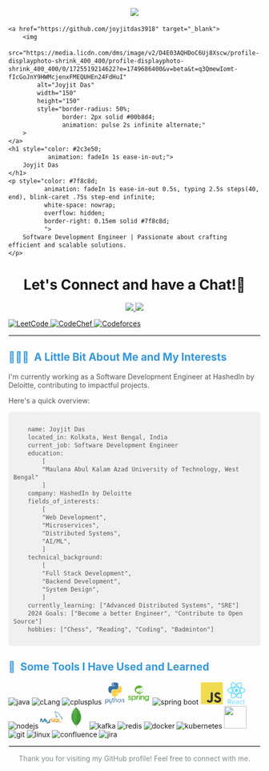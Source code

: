 <p align="center">
  <img src="https://capsule-render.vercel.app/api?type=waving&color=gradient&text=Hello!&height=100&section=header"/>

    <a href="https://github.com/joyjitdas3918" target="_blank">
        <img
            src="https://media.licdn.com/dms/image/v2/D4E03AQHDoC6Uj8Xscw/profile-displayphoto-shrink_400_400/profile-displayphoto-shrink_400_400/0/1725519214622?e=1749686400&v=beta&t=q3QmewIomt-fIcGoJnY9HWMcjenxFMEQUHEn24FdHuI"
            alt="Joyjit Das"
            width="150"
            height="150"
            style="border-radius: 50%;
                   border: 2px solid #00b8d4;
                   animation: pulse 2s infinite alternate;"
        >
    </a>
    <h1 style="color: #2c3e50;
               animation: fadeIn 1s ease-in-out;">
        Joyjit Das
    </h1>
    <p style="color: #7f8c8d;
              animation: fadeIn 1s ease-in-out 0.5s, typing 2.5s steps(40, end), blink-caret .75s step-end infinite;
              white-space: nowrap;
              overflow: hidden;
              border-right: 0.15em solid #7f8c8d;
              ">
        Software Development Engineer | Passionate about crafting efficient and scalable solutions.
    </p>
<h1 align="center">
  Let's Connect and have a Chat!💬
</h1>

<p align="center">
<a href="https://www.linkedin.com/in/joyjit-das/">
  <img height="50" src="https://user-images.githubusercontent.com/46517096/166973395-19676cd8-f8ec-4abf-83ff-da8243505b82.png"/>
</a>
<a href="https://www.instagram.com/joyjit_codes/">
  <img height="50" src="https://user-images.githubusercontent.com/46517096/166974368-9798f39f-1f46-499c-b14e-81f0a3f83a06.png"/>
</a>
</p>
<a href="[Your LeetCode Profile URL]" target="_blank">
            <img  height="50" src="https://img.shields.io/badge/LeetCode-Profile-yellow?style=flat-square" alt="LeetCode">
</a>
<a href="[Your CodeChef Profile URL]" target="_blank">
            <img height="50" src="https://img.shields.io/badge/CodeChef-Profile-orange?style=flat-square" alt="CodeChef">
</a>
<a href="[Your Codeforces Profile URL]" target="_blank">
            <img height="50" src="https://img.shields.io/badge/Codeforces-Profile-red?style=flat-square" alt="Codeforces">
</a>
</div>

<hr style="border: 1px solid #e0e0e0;">

<h2 style="color: #3498db;
               animation: slideInLeft 1s ease-in-out;">
    👨🏻‍💻 &nbsp;A Little Bit About Me and My Interests
</h2>
<div style="animation: slideInRight 1s ease-in-out;">
<p style="color: #555555;">
    I'm currently working as a Software Development Engineer at HashedIn by Deloitte, contributing to impactful projects.
</p>
<p style="color: #555555;">
    Here's a quick overview:
</p>
<pre style="background-color: #f0f0f0; padding: 10px; border-radius: 5px; color:#555555;">
    <code>
    name: Joyjit Das
    located_in: Kolkata, West Bengal, India
    current_job: Software Development Engineer
    education:
        [
        "Maulana Abul Kalam Azad University of Technology, West Bengal"
        ]
    company: HashedIn by Deloitte
    fields_of_interests:
        [
        "Web Development",
        "Microservices",
        "Distributed Systems",
        "AI/ML",
        ]
    technical_background:
        [
        "Full Stack Development",
        "Backend Development",
        "System Design",
        ]
    currently_learning: ["Advanced Distributed Systems", "SRE"]
    2024 Goals: ["Become a better Engineer", "Contribute to Open Source"]
    hobbies: ["Chess", "Reading", "Coding", "Badminton"]
    </code>
</pre>
</div>
<h2 style="color: #3498db;
               animation: slideInLeft 1s ease-in-out;">
    🚀 &nbsp;Some Tools I Have Used and Learned
</h2>
<p align="left" style="animation: fadeIn 1s ease-in-out 0.8s;">
    <img src="https://cdn.jsdelivr.net/gh/devicons/devicon/icons/java/java-original.svg" alt="java" width="45" height="45"/>
    <img src="https://cdn.jsdelivr.net/gh/devicons/devicon/icons/c/c-original.svg" alt="cLang" width="45" height="45"/>
    <img src="https://cdn.jsdelivr.net/gh/devicons/devicon/icons/cplusplus/cplusplus-original.svg" alt="cplusplus" width="45" height="45"/>
    <img src="https://raw.githubusercontent.com/devicons/devicon/master/icons/python/python-original-wordmark.svg" alt="python" width="45" height="45"/>
    <img src="https://raw.githubusercontent.com/devicons/devicon/master/icons/spring/spring-original-wordmark.svg" alt="spring" width="45" height="45" />
    <img src="https://cdn.jsdelivr.net/gh/devicons/devicon/icons/springboot/springboot-original-wordmark.svg" alt="spring boot" width="45" height="45" />
    <img src="https://raw.githubusercontent.com/devicons/devicon/master/icons/javascript/javascript-original.svg" alt="javascript" width="45" height="45" />
    <img src="https://raw.githubusercontent.com/devicons/devicon/master/icons/react/react-original-wordmark.svg" alt="react" width="45" height="45" />
    <img src="https://cdn.jsdelivr.net/gh/devicons/devicon/icons/nodejs/nodejs-original-wordmark.svg" alt="nodejs" width="45" height="45" />
    <img src="https://raw.githubusercontent.com/devicons/devicon/master/icons/mysql/mysql-original-wordmark.svg" alt="mysql" width="45" height="45" />
    <img src="https://raw.githubusercontent.com/devicons/devicon/master/icons/mongodb/mongodb-original.svg" alt="mongodb" width="45" height="45" />
    <img src="https://cdn.jsdelivr.net/gh/devicons/devicon/icons/apachekafka/apachekafka-original-wordmark.svg" alt="kafka" width="45" height="45"/>
    <img src="https://cdn.jsdelivr.net/gh/devicons/devicon/icons/redis/redis-original-wordmark.svg" alt="redis" width="45" height="45" />
    <img src="https://cdn.jsdelivr.net/gh/devicons/devicon/icons/docker/docker-original.svg" alt="docker" width="45" height="45"/>
    <img src="https://cdn.jsdelivr.net/gh/devicons/devicon/icons/kubernetes/kubernetes-plain.svg" alt="kubernetes" width="45" height="45"/>
    <img src="https://cdn.jsdelivr.net/gh/devicons/devicon/icons/amazonwebservices/amazonwebservices-plain-wordmark.svg" width="45" height="45"/>
    <img src="https://cdn.jsdelivr.net/gh/devicons/devicon/icons/git/git-original.svg" alt="git" width="45" height="45"/>
    <img src="https://cdn.jsdelivr.net/gh/devicons/devicon/icons/linux/linux-original.svg" alt="linux" width="45" height="45"/>
    <img src="https://cdn.jsdelivr.net/gh/devicons/devicon/icons/confluence/confluence-original-wordmark.svg" alt="confluence" width="45" height="45"/>
    <img src="https://cdn.jsdelivr.net/gh/devicons/devicon/icons/jira/jira-original-wordmark.svg" alt="jira" width="45" height="45"/>
</p>

<hr style="border: 1px solid #e0e0e0;">

<div align="center">
    <p style="color: #7f8c8d;">Thank you for visiting my GitHub profile! Feel free to connect with me.</p>
</div>

<style>
/* Keyframes remain here */
@keyframes pulse {
  0% { transform: scale(1); }
  50% { transform: scale(1.1); }
  100% { transform: scale(1); }
}

@keyframes fadeIn {
  from { opacity: 0; }
  to { opacity: 1; }
}

@keyframes slideInLeft {
  from { transform: translateX(-100%); opacity: 0; }
  to { transform: translateX(0); opacity: 1; }
}

@keyframes slideInRight {
  from { transform: translateX(100%); opacity: 0; }
  to { transform: translateX(0); opacity: 1; }
}
/* Typing animation */
@keyframes typing {
  from { width: 0 }
  to { width: 100% }
}

/* Blink cursor animation */
@keyframes blink-caret {
  from, to { border-color: transparent }
  50% { border-color: #7f8c8d; }
}
</style>
